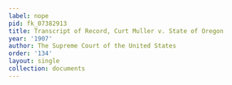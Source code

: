 ```yaml
---
label: nope
pid: fk_07382913
title: Transcript of Record, Curt Muller v. State of Oregon
year: '1907'
author: The Supreme Court of the United States
order: '134'
layout: single
collection: documents
---
```

